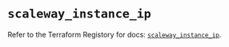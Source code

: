 # `scaleway_instance_ip`

Refer to the Terraform Registory for docs: [`scaleway_instance_ip`](https://registry.terraform.io/providers/scaleway/scaleway/2.18.0/docs/resources/instance_ip).
